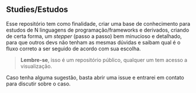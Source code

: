 ## Studies/Estudos

  Esse repositório tem como finalidade, criar uma base de conhecimento para estudos de N linguagens de programação/frameworks e derivados, criando de certa forma, um *stepper* (passo a passo) bem minucioso e detalhado, para que outros devs não tenham as mesmas dúvidas e saibam qual é o fluxo correto a ser seguido de acordo com sua escolha.
  
  > **Lembre-se**, isso é um repositório público, qualquer um tem acesso a visualização.
  
  Caso tenha alguma sugestão, basta abrir uma issue e entrarei em contato para discutir sobre o caso.
